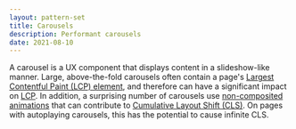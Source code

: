 ```yaml
---
layout: pattern-set
title: Carousels
description: Performant carousels
date: 2021-08-10
---
```


A carousel is a UX component that displays content in a slideshow-like manner.
Large, above-the-fold carousels often contain a page's [Largest Contentful Paint
(LCP) element](https://web.dev/lcp/#what-elements-are-considered), and therefore
can have a significant impact on [LCP](https://web.dev/lcp). In addition, a
surprising number of carousels use [non-composited
animations](https://web.dev/non-composited-animations/) that can contribute to
[Cumulative Layout Shift (CLS)](https://web.dev/cls). On pages with autoplaying
carousels, this has the potential to cause infinite CLS.